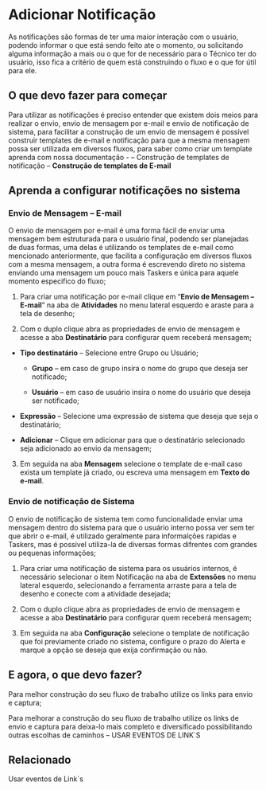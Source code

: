 # Adicionar Notificação

As notificações são formas de ter uma maior interação com o usuário, podendo informar o que está sendo feito ate o momento, ou solicitando alguma informação a mais ou o que for de necessário para o Técnico ter do usuário, isso fica a critério de quem está construindo o fluxo e o que for útil para ele.

## O que devo fazer para começar

Para utilizar as notificações é preciso entender que existem dois meios para realizar o envio, envio de mensagem por e-mail e envio de notificação de sistema, para facilitar a construção de um envio de mensagem é possível construir templates de e-mail e notificação para que a mesma mensagem possa ser utilizada em diversos fluxos, para saber como criar um template aprenda com nossa documentação - – Construção de templates de notificação – **Construção de templates de E-mail**

## Aprenda a configurar notificações no sistema

### Envio de Mensagem – E-mail

O envio de mensagem por e-mail é uma forma fácil de enviar uma mensagem bem estruturada para o usuário final, podendo ser planejadas de duas formas, uma delas é utilizando os templates de e-mail como mencionado anteriormente, que facilita a configuração em diversos fluxos com a mesma mensagem, a outra forma é escrevendo direto no sistema enviando uma mensagem um pouco mais Taskers e única para aquele momento especifico do fluxo;



1. Para criar uma notificação por e-mail clique em “**Envio de Mensagem – E-mail**” na aba de **Atividades** no menu lateral esquerdo e araste para a tela de desenho;

2. Com o duplo clique abra as propriedades de envio de mensagem e acesse a aba **Destinatário** para configurar quem receberá mensagem;

* **Tipo destinatário** – Selecione entre Grupo ou Usuário;
    * **Grupo** – em caso de grupo insira o nome do grupo que deseja ser notificado;

    * **Usuário** – em caso de usuário insira o nome do usuário que deseja ser notificado;

* **Expressão** – Selecione uma expressão de sistema que deseja que seja o destinatário;

* **Adicionar** – Clique em adicionar para que o destinatário selecionado seja adicionado ao envio da mensagem;

3. Em seguida na aba **Mensagem** selecione o template de e-mail caso exista um template já criado, ou escreva uma mensagem em **Texto do e-mail**.



### Envio de notificação de Sistema

O envio de notificação de sistema tem como funcionalidade enviar uma mensagem dentro do sistema para que o usuário interno possa ver sem ter que abrir o e-mail, é utilizado geralmente para informalções rapidas e Taskers, mas é possivel utiliza-la de diversas formas difrentes com grandes ou pequenas informações;



1. Para criar uma notificação de sistema para os usuários internos, é necessário selecionar o item Notificação na aba de **Extensões** no menu lateral esquerdo, selecionando a ferramenta arraste para a tela de desenho e conecte com a atividade desejada;

2. Com o duplo clique abra as propriedades de envio de mensagem e acesse a aba **Destinatário** para configurar quem receberá mensagem;

3.  Em seguida na aba **Configuração** selecione o template de notificação que foi previamente criado no sistema, configure o prazo do Alerta e marque a opção se deseja que exija confirmação ou não.



## E agora, o que devo fazer?

Para melhor construção do seu fluxo de trabalho utilize os links para envio e captura;



Para melhorar a construção do seu fluxo de trabalho utilize os links de envio e captura para deixa-lo mais completo e diversificado possibilitando outras escolhas de caminhos – USAR EVENTOS DE LINK`S



## Relacionado

Usar eventos de Link´s
